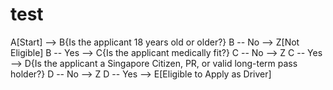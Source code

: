 # test
   A[Start] --> B{Is the applicant 18 years old or older?}
    B -- No --> Z[Not Eligible]
    B -- Yes --> C{Is the applicant medically fit?}
    C -- No --> Z
    C -- Yes --> D{Is the applicant a Singapore Citizen, PR, or valid long-term pass holder?}
    D -- No --> Z
    D -- Yes --> E[Eligible to Apply as Driver]
    
